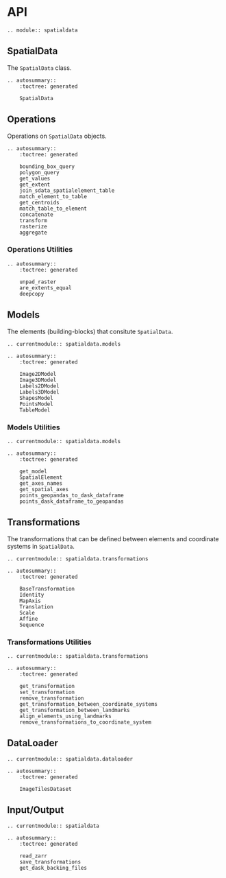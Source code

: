 # API

```{eval-rst}
.. module:: spatialdata
```

## SpatialData

The `SpatialData` class.

```{eval-rst}
.. autosummary::
    :toctree: generated

    SpatialData
```

## Operations

Operations on `SpatialData` objects.

```{eval-rst}
.. autosummary::
    :toctree: generated

    bounding_box_query
    polygon_query
    get_values
    get_extent
    join_sdata_spatialelement_table
    match_element_to_table
    get_centroids
    match_table_to_element
    concatenate
    transform
    rasterize
    aggregate
```

### Operations Utilities

```{eval-rst}
.. autosummary::
    :toctree: generated

    unpad_raster
    are_extents_equal
    deepcopy
```

## Models

The elements (building-blocks) that consitute `SpatialData`.

```{eval-rst}
.. currentmodule:: spatialdata.models

.. autosummary::
    :toctree: generated

    Image2DModel
    Image3DModel
    Labels2DModel
    Labels3DModel
    ShapesModel
    PointsModel
    TableModel
```

### Models Utilities

```{eval-rst}
.. currentmodule:: spatialdata.models

.. autosummary::
    :toctree: generated

    get_model
    SpatialElement
    get_axes_names
    get_spatial_axes
    points_geopandas_to_dask_dataframe
    points_dask_dataframe_to_geopandas
```

## Transformations

The transformations that can be defined between elements and coordinate systems in `SpatialData`.

```{eval-rst}
.. currentmodule:: spatialdata.transformations

.. autosummary::
    :toctree: generated

    BaseTransformation
    Identity
    MapAxis
    Translation
    Scale
    Affine
    Sequence
```

### Transformations Utilities

```{eval-rst}
.. currentmodule:: spatialdata.transformations

.. autosummary::
    :toctree: generated

    get_transformation
    set_transformation
    remove_transformation
    get_transformation_between_coordinate_systems
    get_transformation_between_landmarks
    align_elements_using_landmarks
    remove_transformations_to_coordinate_system
```

## DataLoader

```{eval-rst}
.. currentmodule:: spatialdata.dataloader

.. autosummary::
    :toctree: generated

    ImageTilesDataset
```

## Input/Output

```{eval-rst}
.. currentmodule:: spatialdata

.. autosummary::
    :toctree: generated

    read_zarr
    save_transformations
    get_dask_backing_files
```
